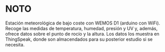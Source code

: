 # NOTO
Estación meteorológica de bajo coste con WEMOS D1 (arduino con WiFi). 
Recoge las medidas de temperatura, humedad, presión y UV y, además, ofrece datos sobre el punto de rocío y la altura.
Los datos los muestra en ThingSpeak, donde son almacendados para su posterior estudio si se necesita.
